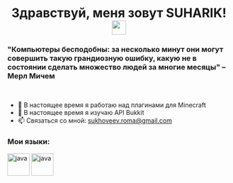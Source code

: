 <h1 align="center">Здравствуй, меня зовут SUHARIK! <img src="https://github.com/blackcater/blackcater/raw/main/images/Hi.gif" height="32"/></h1>
<h3>"Компьютеры бесподобны: за несколько минут они могут совершить такую грандиозную ошибку, какую не в состоянии сделать множество людей за многие месяцы" – Мерл Мичем</h3>
<p><br></p>

- 🔭 В настоящее время я работаю над плагинами для Minecraft
- 🌱 В настоящее время я изучаю API Bukkit
- 📫 Связаться со мной: sukhoveev.roma@gmail.com

### Мои языки:
<p align="left">
<img src="https://github.com/SUHARIKRomka/SUHARIKRomka/blob/main/resources/JavaLogo.png" alt="java" height="50"/>
<img src="https://github.com/SUHARIKRomka/SUHARIKRomka/blob/main/resources/CSharpLogo.png" alt="java" height="50"/>
